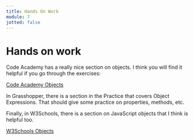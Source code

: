 ```yaml
---
title: Hands On Work
module: 7
jotted: false
---
```


# Hands on work

Code Academy has a really nice section on objects.  I think you will find it helpful if you go through the exercises:

[Code Academy Objects](https://www.codecademy.com/courses/learn-javascript-objects/lessons/objects/exercises/intro?action=lesson_resume&course_redirect=introduction-to-javascript)

In Grasshopper, there is a section in the Practice that covers Object Expressions.  That should give some practice on properties, methods, etc.

Finally, in W3Schools, there is a section on JavaScript objects that I think is helpful too.

[W3Schools Objects](https://www.w3schools.com/js/js_object_definition.asp)